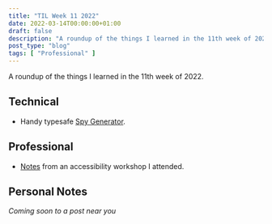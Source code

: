 ```yaml
---
title: "TIL Week 11 2022"
date: 2022-03-14T00:00:00+01:00
draft: false
description: "A roundup of the things I learned in the 11th week of 2022."
post_type: "blog"
tags: [ "Professional" ]
---
```


A roundup of the things I learned in the 11th week of 2022.

## Technical

* Handy typesafe [Spy Generator](https://github.com/wmde/spy-generator).

## Professional

* [Notes](/2022-03-14-02-accessibility-workshop) from an accessibility workshop I attended.

## Personal Notes

*Coming soon to a post near you*